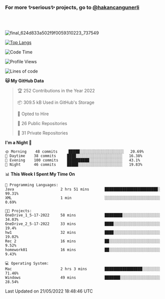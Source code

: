 ### For more ✨serious✨ projects, go to [@hakancangunerli](https://github.com/hakancangunerli)

<br>
<br>


![final_624d833a502f9f0059310223_737549](https://user-images.githubusercontent.com/33205097/161971799-9ce51eed-574a-4cab-ae73-ff67b8fa940f.gif)


[![Top Langs](https://github-readme-stats.vercel.app/api/top-langs/?username=63616e&layout=compact&hide=tex,html,shell,assembly,javascript,C&langs_count=6&exclude_repo=2015-csharp)](https://github.com/anuraghazra/github-readme-stats)


<!--START_SECTION:waka-->
![Code Time](http://img.shields.io/badge/Code%20Time-0%20secs-blue)

![Profile Views](http://img.shields.io/badge/Profile%20Views-1-blue)

![Lines of code](https://img.shields.io/badge/From%20Hello%20World%20I%27ve%20Written-190%20Thousand%20lines%20of%20code-blue)

**🐱 My GitHub Data** 

> 🏆 252 Contributions in the Year 2022
 > 
> 📦 309.5 kB Used in GitHub's Storage 
 > 
> 💼 Opted to Hire
 > 
> 📜 26 Public Repositories 
 > 
> 🔑 31 Private Repositories  
 > 
**I'm a Night 🦉** 

```text
🌞 Morning    48 commits     █████░░░░░░░░░░░░░░░░░░░░   20.69% 
🌆 Daytime    38 commits     ████░░░░░░░░░░░░░░░░░░░░░   16.38% 
🌃 Evening    100 commits    ██████████░░░░░░░░░░░░░░░   43.1% 
🌙 Night      46 commits     █████░░░░░░░░░░░░░░░░░░░░   19.83%

```


📊 **This Week I Spent My Time On** 

```text
💬 Programming Languages: 
Java                     2 hrs 51 mins       ████████████████████████░   99.31% 
XML                      1 min               ░░░░░░░░░░░░░░░░░░░░░░░░░   0.69%

🐱‍💻 Projects: 
OneDrive_1_5-17-2022     58 mins             ████████░░░░░░░░░░░░░░░░░   34.03% 
OneDrive_2_5-17-2022     33 mins             ████░░░░░░░░░░░░░░░░░░░░░   19.4% 
hw1                      32 mins             ████░░░░░░░░░░░░░░░░░░░░░   19.02% 
Rec 2                    16 mins             ██░░░░░░░░░░░░░░░░░░░░░░░   9.52% 
homework01               16 mins             ██░░░░░░░░░░░░░░░░░░░░░░░   9.43%

💻 Operating System: 
Mac                      2 hrs 3 mins        █████████████████░░░░░░░░   71.46% 
Windows                  49 mins             ███████░░░░░░░░░░░░░░░░░░   28.54%

```


 Last Updated on 21/05/2022 18:48:46 UTC
<!--END_SECTION:waka-->


